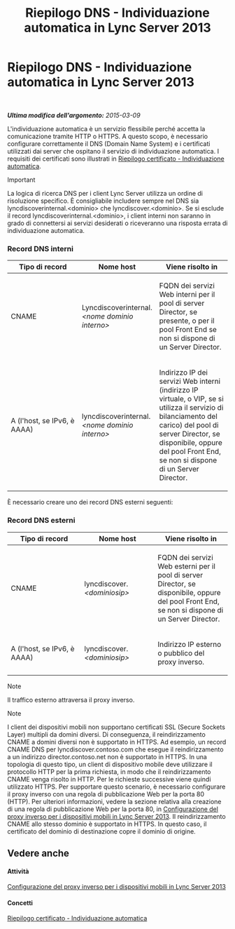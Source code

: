 ﻿---
title: Riepilogo DNS - Individuazione automatica in Lync Server 2013
TOCTitle: Riepilogo DNS - Individuazione automatica in Lync Server 2013
ms:assetid: b336a2ae-0e58-4b74-b606-aedbbd411587
ms:mtpsurl: https://technet.microsoft.com/it-it/library/JJ945644(v=OCS.15)
ms:contentKeyID: 52062294
ms.date: 08/24/2015
mtps_version: v=OCS.15
ms.translationtype: HT
---

# Riepilogo DNS - Individuazione automatica in Lync Server 2013

 

_**Ultima modifica dell'argomento:** 2015-03-09_

L'individuazione automatica è un servizio flessibile perché accetta la comunicazione tramite HTTP o HTTPS. A questo scopo, è necessario configurare correttamente il DNS (Domain Name System) e i certificati utilizzati dai server che ospitano il servizio di individuazione automatica. I requisiti dei certificati sono illustrati in [Riepilogo certificato - Individuazione automatica](lync-server-2013-certificate-summary-autodiscover.md).

> [!IMPORTANT]  
> La logica di ricerca DNS per i client Lync Server utilizza un ordine di risoluzione specifico. È consigliabile includere sempre nel DNS sia lyncdiscoverinternal.&lt;dominio&gt; che lyncdiscover.&lt;dominio&gt;. Se si esclude il record lyncdiscoverinternal.&lt;dominio&gt;, i client interni non saranno in grado di connettersi ai servizi desiderati o riceveranno una risposta errata di individuazione automatica.

### Record DNS interni

<table>
<colgroup>
<col style="width: 33%" />
<col style="width: 33%" />
<col style="width: 33%" />
</colgroup>
<thead>
<tr class="header">
<th>Tipo di record</th>
<th>Nome host</th>
<th>Viene risolto in</th>
</tr>
</thead>
<tbody>
<tr class="odd">
<td><p>CNAME</p></td>
<td><p>Lyncdiscoverinternal.<em>&lt;nome dominio interno&gt;</em></p></td>
<td><p>FQDN dei servizi Web interni per il pool di server Director, se presente, o per il pool Front End se non si dispone di un Server Director.</p></td>
</tr>
<tr class="even">
<td><p>A (l'host, se IPv6, è AAAA)</p></td>
<td><p>lyncdiscoverinternal.<em>&lt;nome dominio interno&gt;</em></p></td>
<td><p>Indirizzo IP dei servizi Web interni (indirizzo IP virtuale, o VIP, se si utilizza il servizio di bilanciamento del carico) del pool di server Director, se disponibile, oppure del pool Front End, se non si dispone di un Server Director.</p></td>
</tr>
</tbody>
</table>


È necessario creare uno dei record DNS esterni seguenti:

### Record DNS esterni

<table>
<colgroup>
<col style="width: 33%" />
<col style="width: 33%" />
<col style="width: 33%" />
</colgroup>
<thead>
<tr class="header">
<th>Tipo di record</th>
<th>Nome host</th>
<th>Viene risolto in</th>
</tr>
</thead>
<tbody>
<tr class="odd">
<td><p>CNAME</p></td>
<td><p>lyncdiscover. <em>&lt;dominiosip&gt;</em></p></td>
<td><p>FQDN dei servizi Web esterni per il pool di server Director, se disponibile, oppure del pool Front End, se non si dispone di un Server Director.</p></td>
</tr>
<tr class="even">
<td><p>A (l'host, se IPv6, è AAAA)</p></td>
<td><p>lyncdiscover. <em>&lt;dominiosip&gt;</em></p></td>
<td><p>Indirizzo IP esterno o pubblico del proxy inverso.</p></td>
</tr>
</tbody>
</table>



> [!NOTE]
> Il traffico esterno attraversa il proxy inverso.




> [!NOTE]
> I client dei dispositivi mobili non supportano certificati SSL (Secure Sockets Layer) multipli da domini diversi. Di conseguenza, il reindirizzamento CNAME a domini diversi non è supportato in HTTPS. Ad esempio, un record CNAME DNS per lyncdiscover.contoso.com che esegue il reindirizzamento a un indirizzo director.contoso.net non è supportato in HTTPS. In una topologia di questo tipo, un client di dispositivo mobile deve utilizzare il protocollo HTTP per la prima richiesta, in modo che il reindirizzamento CNAME venga risolto in HTTP. Per le richieste successive viene quindi utilizzato HTTPS. Per supportare questo scenario, è necessario configurare il proxy inverso con una regola di pubblicazione Web per la porta 80 (HTTP). Per ulteriori informazioni, vedere la sezione relativa alla creazione di una regola di pubblicazione Web per la porta 80, in <A href="lync-server-2013-configuring-the-reverse-proxy-for-mobility.md">Configurazione del proxy inverso per i dispositivi mobili in Lync Server 2013</A>. Il reindirizzamento CNAME allo stesso dominio è supportato in HTTPS. In questo caso, il certificato del dominio di destinazione copre il dominio di origine.



## Vedere anche

#### Attività

[Configurazione del proxy inverso per i dispositivi mobili in Lync Server 2013](lync-server-2013-configuring-the-reverse-proxy-for-mobility.md)  

#### Concetti

[Riepilogo certificato - Individuazione automatica](lync-server-2013-certificate-summary-autodiscover.md)

